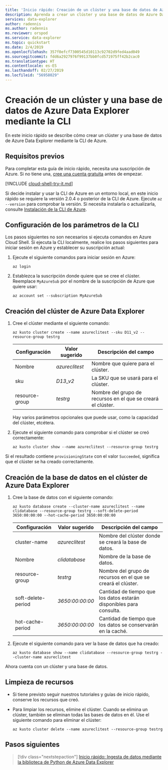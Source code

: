 ```yaml
---
title: 'Inicio rápido: Creación de un clúster y una base de datos de Azure Data Explorer mediante la CLI'
description: Aprenda a crear un clúster y una base de datos de Azure Data Explorer mediante la CLI de Azure.
services: data-explorer
author: radennis
ms.author: radennis
ms.reviewer: orspod
ms.service: data-explorer
ms.topic: quickstart
ms.date: 2/4/2019
ms.openlocfilehash: 357f0efcf7300545d10113c92702d9fed4aad049
ms.sourcegitcommit: fdd6a2927976f99137bb0fcd571975ff42b2cac0
ms.translationtype: HT
ms.contentlocale: es-ES
ms.lasthandoff: 02/27/2019
ms.locfileid: "56958029"
---
```

# <a name="create-an-azure-data-explorer-cluster-and-database-by-using-the-cli"></a>Creación de un clúster y una base de datos de Azure Data Explorer mediante la CLI

En este inicio rápido se describe cómo crear un clúster y una base de datos de Azure Data Explorer mediante la CLI de Azure.

## <a name="prerequisites"></a>Requisitos previos

Para completar esta guía de inicio rápido, necesita una suscripción de Azure. Si no tiene una, [cree una cuenta gratuita](https://azure.microsoft.com/free/) antes de empezar.

[!INCLUDE [cloud-shell-try-it.md](../../includes/cloud-shell-try-it.md)]

Si decide instalar y usar la CLI de Azure en un entorno local, en este inicio rápido se requiere la versión 2.0.4 o posterior de la CLI de Azure. Ejecute `az --version` para comprobar la versión. Si necesita instalarla o actualizarla, consulte [Instalación de la CLI de Azure](https://docs.microsoft.com/en-us/cli/azure/install-azure-cli?view=azure-cli-latest).

## <a name="configure-the-cli-parameters"></a>Configuración de los parámetros de la CLI

Los pasos siguientes no son necesarios si ejecuta comandos en Azure Cloud Shell. Si ejecuta la CLI localmente, realice los pasos siguientes para iniciar sesión en Azure y establecer su suscripción actual:

1. Ejecute el siguiente comandos para iniciar sesión en Azure:

    ```azurecli-interactive
    az login
    ```

2. Establezca la suscripción donde quiere que se cree el clúster. Reemplace `MyAzureSub` por el nombre de la suscripción de Azure que quiere usar:

    ```azurecli-interactive
    az account set --subscription MyAzureSub
    ```

## <a name="create-the-azure-data-explorer-cluster"></a>Creación del clúster de Azure Data Explorer

1. Cree el clúster mediante el siguiente comando:

    ```azurecli-interactive
    az kusto cluster create --name azureclitest --sku D11_v2 --resource-group testrg
    ```

   |**Configuración** | **Valor sugerido** | **Descripción del campo**|
   |---|---|---|
   | Nombre | *azureclitest* | Nombre que quiere para el clúster.|
   | sku | *D13_v2* | La SKU que se usará para el clúster. |
   | resource-group | *testrg* | Nombre del grupo de recursos en el que se creará el clúster. |

    Hay varios parámetros opcionales que puede usar, como la capacidad del clúster, etcétera.

2. Ejecute el siguiente comando para comprobar si el clúster se creó correctamente:

    ```azurecli-interactive
    az kusto cluster show --name azureclitest --resource-group testrg
    ```

Si el resultado contiene `provisioningState` con el valor `Succeeded`, significa que el clúster se ha creado correctamente.

## <a name="create-the-database-in-the-azure-data-explorer-cluster"></a>Creación de la base de datos en el clúster de Azure Data Explorer

1. Cree la base de datos con el siguiente comando:

    ```azurecli-interactive
    az kusto database create --cluster-name azureclitest --name clidatabase --resource-group testrg --soft-delete-period 3650:00:00:00 --hot-cache-period 3650:00:00:00
    ```

   |**Configuración** | **Valor sugerido** | **Descripción del campo**|
   |---|---|---|
   | cluster-name | *azureclitest* | Nombre del clúster donde se creará la base de datos.|
   | Nombre | *clidatabase* | Nombre de la base de datos.|
   | resource-group | *testrg* | Nombre del grupo de recursos en el que se creará el clúster. |
   | soft-delete-period | *3650:00:00:00* | Cantidad de tiempo que los datos estarán disponibles para consulta. |
   | hot-cache-period | *3650:00:00:00* | Cantidad de tiempo que los datos se conservarán en la caché. |

2. Ejecute el siguiente comando para ver la base de datos que ha creado:

    ```azurecli-interactive
    az kusto database show --name clidatabase --resource-group testrg --cluster-name azureclitest
    ```

Ahora cuenta con un clúster y una base de datos.

## <a name="clean-up-resources"></a>Limpieza de recursos

* Si tiene previsto seguir nuestros tutoriales y guías de inicio rápido, conserve los recursos que creó.
* Para limpiar los recursos, elimine el clúster. Cuando se elimina un clúster, también se eliminan todas las bases de datos en él. Use el siguiente comando para eliminar el clúster:

    ```azurecli-interactive
    az kusto cluster delete --name azureclitest --resource-group testrg
    ```

## <a name="next-steps"></a>Pasos siguientes

> [!div class="nextstepaction"]
> [Inicio rápido: Ingesta de datos mediante la biblioteca de Python de Azure Data Explorer](python-ingest-data.md)
